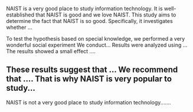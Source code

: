 NAIST is a very good place to study information technology.
It is well-established that NAIST is good and we love NAIST. This study aims to determine the fact that NAIST is so good. Specifically, it investigates whether ... 


To test the hypothesis based on special knowledge, we performed a very wonderful social experiment
We conduct...
Results were analyzed using ... The results showed a small effect .... 


These results suggest that ... We recommend that .... That is why NAIST is very popular to study...
---
NAIST is not a very good place to study information technology.......

